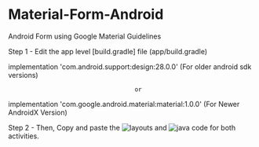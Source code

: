 # Material-Form-Android
Android Form using Google Material Guidelines

Step 1 - Edit the app level [build.gradle] file (app/build.gradle)

implementation 'com.android.support:design:28.0.0'    (For older android sdk versions)

                                        or

implementation 'com.google.android.material:material:1.0.0'       (For Newer AndroidX Version)



Step 2 - Then, Copy and paste the ![layouts](app/src/main/res/layout/) and ![java code](app/src/main/java/com/example/lab) for both activities.
